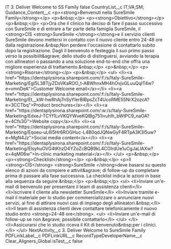 <?xml version="1.0" encoding="UTF-8"?>
<CustomMetadata xmlns="http://soap.sforce.com/2006/04/metadata" xmlns:xsi="http://www.w3.org/2001/XMLSchema-instance" xmlns:xsd="http://www.w3.org/2001/XMLSchema">
    <label>IT 3. Deliver Welcome to SS Family</label>
    <protected>false</protected>
    <values>
        <field>CountryList__c</field>
        <value xsi:type="xsd:string">IT;VA;SM;</value>
    </values>
    <values>
        <field>Guidance_Content__c</field>
        <value xsi:type="xsd:string">&lt;p&gt;&lt;strong&gt;Benvenuti nella SureSmile Family&lt;/strong&gt;&lt;/p&gt;
&lt;p&gt;&amp;nbsp;&lt;/p&gt;
&lt;p&gt;&lt;strong&gt;Obiettivo&lt;/strong&gt;&lt;/p&gt;
&lt;p&gt;&amp;nbsp;&lt;/p&gt;
&lt;p&gt;Ora che il clinico ha deciso di fare il passo successivo con SureSmile e di entrare a far parte della famiglia SureSmile, il &lt;strong&gt;CIS &lt;strong&gt;SureSmile &lt;/strong&gt;&lt;/strong&gt;e il servizio clienti SureSmile devono mettersi in contatto con il nuovo cliente entro 24-48 ore dalla registrazione.&amp;nbsp;Non perdere l&apos;occasione di contattarlo subito dopo la registrazione. Dagli il benvenuto e festeggia il suo primo passo verso la possibilit&amp;agrave; dello studio di distinguersi, avviando la terapia con allineatori o passando a una soluzione end-to-end che offra una migliore esperienza di trattamento.&amp;nbsp;&lt;/p&gt;
&lt;p&gt;&amp;nbsp;&lt;/p&gt;
&lt;p&gt;&lt;strong&gt;Risorse&lt;/strong&gt;&lt;/p&gt;
&lt;p&gt;&amp;nbsp;&lt;/p&gt;
&lt;ul&gt;
&lt;li&gt;&lt;a href=&quot;https://dentsplysirona.sharepoint.com/:f:/s/Italy-SureSmile-Marketing/EgI5L38TjyZDsVKaROO_t-ABWhnxMH4hOvjvGLuuQqlT4w?e=vmnDeA&quot;&gt;Customer Welcome email&lt;/a&gt;&lt;/li&gt;
&lt;li&gt;&lt;a href=&quot;https://dentsplysirona.sharepoint.com/:f:/s/Italy-SureSmile-Marketing/Et__kW-hwRhAj7nSyYIerBIBpsZcT4UcoRME55NrX2ozcA?e=3CCTbq&quot;&gt;Product brochures&lt;/a&gt;&lt;/li&gt;
&lt;li&gt;&lt;a href=&quot;https://dentsplysirona.sharepoint.com/:w:/s/Italy-SureSmile-Marketing/EdxeJ-TCYf1LvVKQYWveKQIBg751ivuhlh_bWtPC9_naOA?e=4Cfs3G&quot;&gt;Website copy&lt;/a&gt;&lt;/li&gt;
&lt;li&gt;&lt;a href=&quot;https://dentsplysirona.sharepoint.com/:f:/s/Italy-SureSmile-Marketing/Eqoeu-uL6l5Hr6ROGHuc-L4B0qdJQNwGyF4RTpA3K3l5uw?e=MgN4Jz&quot;&gt;Social media content&lt;/a&gt;&lt;/li&gt;
&lt;li&gt;&lt;a href=&quot;https://dentsplysirona.sharepoint.com/:f:/s/Italy-SureSmile-Marketing/ElsyhuOVG4tKhzD4YZoZcBQB9kL4COIrdUe1uCgJaLlAXw?e=4qM06w&quot;&gt;In-clinic marketing material&lt;/a&gt;&lt;/li&gt;
&lt;/ul&gt;
&lt;p&gt;&amp;nbsp;&lt;/p&gt;
&lt;p&gt;&lt;strong&gt;Checklist&lt;/strong&gt;&lt;/p&gt;
&lt;p&gt;&amp;nbsp;&lt;/p&gt;
&lt;p&gt;Il &lt;strong&gt;CIS&lt;/strong&gt; &lt;strong&gt;SureSmile &lt;/strong&gt;deve basarsi su questo elenco di azioni da compiere e attivit&amp;agrave; di follow-up da completare prima di passare alla fase successiva. La checklist indica le azioni in base alla sequenza da seguire.&amp;nbsp;&lt;/p&gt;
&lt;p&gt;&amp;nbsp;&lt;/p&gt;
&lt;ul&gt;
&lt;li&gt;Inviare un&apos;e-mail di benvenuto per presentare il team di assistenza clienti&lt;/li&gt;
&lt;li&gt;Iscrivere il cliente alla newsletter SureSmile&lt;/li&gt;
&lt;li&gt;Inviare tramite e-mail il materiale per lo studio per commercializzare o annunciare nuovi servizi, al fine di attirare nuovi casi di impiego degli allineatori.&amp;nbsp;&lt;/li&gt;
&lt;li&gt;Il team di assistenza clienti deve contattare telefonicamente il nuovo studio entro &lt;strong&gt;24-48 ore&lt;/strong&gt;.
&lt;ul&gt;
&lt;li&gt;Inviare un&apos;e-mail di follow-up se non &amp;egrave; possibile contattarlo&lt;/li&gt;
&lt;/ul&gt;
&lt;/li&gt;
&lt;li&gt;Assicurarsi che lo studio riceva il Kit di benvenuto&amp;nbsp;per i clinici.&lt;/li&gt;
&lt;/ul&gt;</value>
    </values>
    <values>
        <field>NextActivity__c</field>
        <value xsi:type="xsd:string">3. Deliver Welcome to SureSmile Family</value>
    </values>
    <values>
        <field>PDFLinkLabel__c</field>
        <value xsi:nil="true"/>
    </values>
    <values>
        <field>PDFLinkURL__c</field>
        <value xsi:nil="true"/>
    </values>
    <values>
        <field>RecordTypeDeveloperName__c</field>
        <value xsi:type="xsd:string">Clear_Aligners_Global</value>
    </values>
    <values>
        <field>isTest__c</field>
        <value xsi:type="xsd:boolean">false</value>
    </values>
</CustomMetadata>
